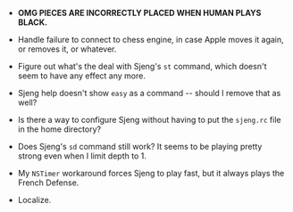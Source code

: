 - **OMG PIECES ARE INCORRECTLY PLACED WHEN HUMAN PLAYS BLACK.**

- Handle failure to connect to chess engine, in case Apple moves it again, or removes it, or whatever.
- Figure out what's the deal with Sjeng's `st` command, which doesn't seem to have any effect any more.
- Sjeng help doesn't show `easy` as a command -- should I remove that as well?
- Is there a way to configure Sjeng without having to put the `sjeng.rc` file in the home directory?
- Does Sjeng's `sd` command still work?  It seems to be playing pretty strong even when I limit depth to 1.
- My `NSTimer` workaround forces Sjeng to play fast, but it always plays the French Defense.
- Localize.







